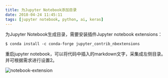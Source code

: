 ```yaml
---
title: 为Jupyter Notebook添加目录
date: 2018-04-24 11:45:11
tags: [jupyter notebook, python, ai, keras]
---
```

 为Jupyter Notebook生成目录，需要安装插件Jupyter notebook extensions：

```shell
$ conda install -c conda-forge jupyter_contrib_nbextensions
```

重启jupyter notebook，可以将代码中插入的markdown文字，采集成左侧目录。并可根据需求进行设置2。

![notebook-extension](http://obksgg9lx.bkt.clouddn.com/notebook-extension.png)